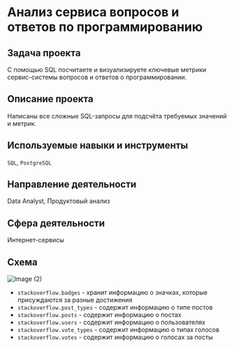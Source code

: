 # Анализ сервиса вопросов и ответов по программированию
## Задача проекта
С помощью SQL посчитаете и визуализируете ключевые метрики сервис-системы вопросов и ответов о программировании.

## Описание проекта
Написаны все сложные SQL-запросы для подсчёта требуемых значений и метрик. 

## Используемые навыки и инструменты
`SQL`, `PostgreSQL`

## Направление деятельности
Data Analyst, Продуктовый анализ

## Сфера деятельности
Интернет-сервисы

## Схема

![Image (2)](https://github.com/Natalya-Strizh/Data_Analyst_Yandex/assets/102370778/e1092f3a-289d-49dd-916a-3e19a4ccf68a)
* `stackoverflow.badges` - хранит информацию о значках, которые присуждаются за разные достижения
* `stackoverflow.post_types` - содержит информацию о типе постов
* `stackoverflow.posts` - содержит информацию о постах
* `stackoverflow.users` - содержит информацию о пользователях
* `stackoverflow.vote_types` - содержит информацию о типах голосов
* `stackoverflow.votes` - содержит информацию о голосах за посты
